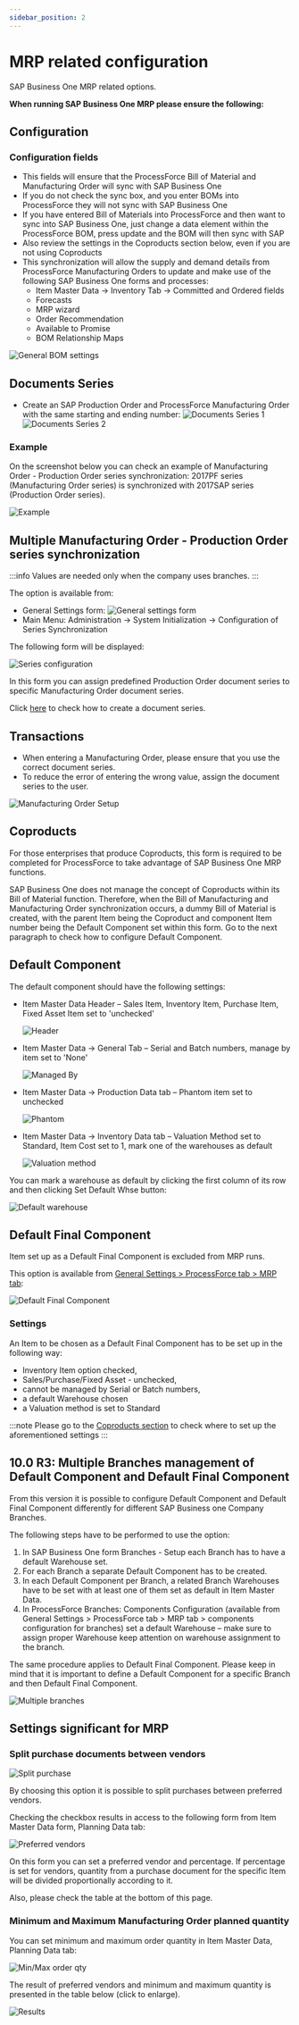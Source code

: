 ```yaml
---
sidebar_position: 2
---
```


# MRP related configuration

SAP Business One MRP related options.

**When running SAP Business One MRP please ensure the following:**

## Configuration

### Configuration fields

- This fields will ensure that the ProcessForce Bill of Material and Manufacturing Order will sync with SAP Business One
- If you do not check the sync box, and you enter BOMs into ProcessForce they will not sync with SAP Business One
- If you have entered Bill of Materials into ProcessForce and then want to sync into SAP Business One, just change a data element within the ProcessForce BOM, press update and the BOM will then sync with SAP
- Also review the settings in the Coproducts section below, even if you are not using Coproducts
- This synchronization will allow the supply and demand details from ProcessForce Manufacturing Orders to update and make use of the following SAP Business One forms and processes:
  - Item Master Data -> Inventory Tab -> Committed and Ordered fields
  - Forecasts
  - MRP wizard
  - Order Recommendation
  - Available to Promise
  - BOM Relationship Maps

![General BOM settings](./media/mrp-related-configuration/general-bom.webp)

## Documents Series

- Create an SAP Production Order and ProcessForce Manufacturing Order with the same starting and ending number:
    ![Documents Series 1](./media/mrp-related-configuration/numbering-pomo.webp)
    ![Documents Series 2](./media/mrp-related-configuration/mor-num.webp)

### Example

On the screenshot below you can check an example of Manufacturing Order - Production Order series synchronization:
2017PF series (Manufacturing Order series) is synchronized with 2017SAP series (Production Order series).

![Example](./media/mrp-related-configuration/example.webp)

## Multiple Manufacturing Order - Production Order series synchronization

:::info
    Values are needed only when the company uses branches.
:::

The option is available from:

- General Settings form:
    ![General settings form](./media/mrp-related-configuration/mor-por-sync.webp)
- Main Menu: Administration → System Initialization → Configuration of Series Synchronization

The following form will be displayed:

![Series configuration](./media/mrp-related-configuration/series-configuration-mor-por.webp)

In this form you can assign predefined Production Order document series to specific Manufacturing Order document series.

Click [here](../document-numbering) to check how to create a document series.

## Transactions

- When entering a Manufacturing Order, please ensure that you use the correct document series.
- To reduce the error of entering the wrong value, assign the document series to the user.

![Manufacturing Order Setup](./media/mrp-related-configuration/series-manufacturing-order.webp)

## Coproducts

For those enterprises that produce Coproducts, this form is required to be completed for ProcessForce to take advantage of SAP Business One MRP functions.

SAP Business One does not manage the concept of Coproducts within its Bill of Material function. Therefore, when the Bill of Manufacturing and Manufacturing Order synchronization occurs, a dummy Bill of Material is created, with the parent Item being the Coproduct and component Item number being the Default Component set within this form. Go to the next paragraph to check how to configure Default Component.

## Default Component

The default component should have the following settings:

- Item Master Data Header – Sales Item, Inventory Item, Purchase Item, Fixed Asset Item set to 'unchecked'

    ![Header](./media/mrp-related-configuration/header.webp)
- Item Master Data → General Tab – Serial and Batch numbers, manage by item set to 'None'

    ![Managed By](./media/mrp-related-configuration/managed-by.webp)
- Item Master Data → Production Data tab – Phantom item set to unchecked

    ![Phantom](./media/mrp-related-configuration/phantom.webp)
- Item Master Data → Inventory Data tab – Valuation Method set to Standard, Item Cost set to 1, mark one of the warehouses as default

    ![Valuation method](./media/mrp-related-configuration/stock-data.webp)

You can mark a warehouse as default by clicking the first column of its row and then clicking Set Default Whse button:

![Default warehouse](./media/mrp-related-configuration/default-warehouse.webp)

## Default Final Component

Item set up as a Default Final Component is excluded from MRP runs.

This option is available from [General Settings > ProcessForce tab > MRP tab](./mrp-tab):

![Default Final Component](./media/mrp-related-configuration/default-final-component.webp)

### Settings

An Item to be chosen as a Default Final Component has to be set up in the following way:

- Inventory Item option checked,
- Sales/Purchase/Fixed Asset - unchecked,
- cannot be managed by Serial or Batch numbers,
- a default Warehouse chosen
- a Valuation method is set to Standard

:::note
    Please go to the [Coproducts section](#coproducts) to check where to set up the aforementioned settings
:::

## 10.0 R3: Multiple Branches management of Default Component and Default Final Component

From this version it is possible to configure Default Component and Default Final Component differently for different SAP Business one Company Branches.

The following steps have to be performed to use the option:

1. In SAP Business One form Branches - Setup each Branch has to have a default Warehouse set.
2. For each Branch a separate Default Component has to be created.
3. In each Default Component per Branch, a related Branch Warehouses have to be set with at least one of them set as default in Item Master Data.
4. In ProcessForce Branches: Components Configuration (available from General Settings > ProcessForce tab > MRP tab > components configuration for branches) set a default Warehouse – make sure to assign proper Warehouse keep attention on warehouse assignment to the branch.

The same procedure applies to Default Final Component. Please keep in mind that it is important to define a Default Component for a specific Branch and then Default Final Component.

![Multiple branches](./media/mrp-related-configuration/multiple-branches.webp)

## Settings significant for MRP

### Split purchase documents between vendors

![Split purchase](./media/mrp-related-configuration/mrp-split-purchase.webp)

By choosing this option it is possible to split purchases between preferred vendors.

Checking the checkbox results in access to the following form from Item Master Data form, Planning Data tab:

![Preferred vendors](./media/mrp-related-configuration/preferred.webp)

On this form you can set a preferred vendor and percentage. If percentage is set for vendors, quantity from a purchase document for the specific Item will be divided proportionally according to it.

Also, please check the table at the bottom of this page.

### Minimum and Maximum Manufacturing Order planned quantity

You can set minimum and maximum order quantity in Item Master Data, Planning Data tab:

![Min/Max order qty](./media/mrp-related-configuration/item-master-data-min-max.webp)

The result of preferred vendors and minimum and maximum quantity is presented in the table below (click to enlarge).

![Results](./media/mrp-related-configuration/results.webp)
